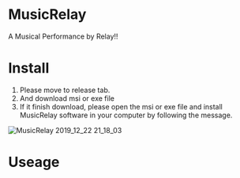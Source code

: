 # MusicRelay
A Musical Performance by Relay!!
# Install
1. Please move to release tab.
2. And download msi or exe file
3. If it finish download, please open the msi or exe file and install MusicRelay software in your computer by following the message.

![MusicRelay 2019_12_22 21_18_03](https://user-images.githubusercontent.com/58265068/71321686-abc0fa00-2500-11ea-80d4-66d2898c915c.png)

# Useage
